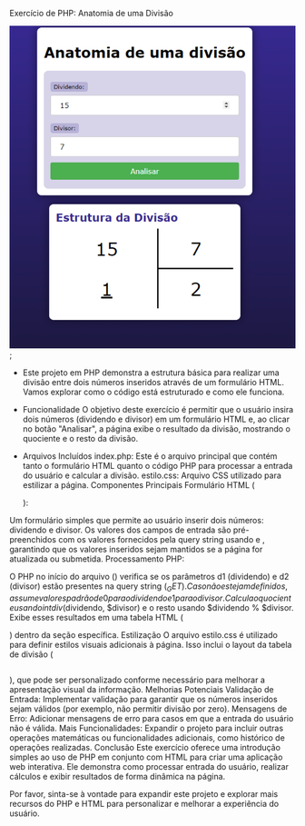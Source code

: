 Exercício de PHP: Anatomia de uma Divisão

![logo minha aplicação](anatomia_divisao/print_tela);


 - Este projeto em PHP demonstra a estrutura básica para realizar uma divisão entre dois números inseridos através de um formulário HTML. Vamos explorar como o código está estruturado e como ele funciona.

- Funcionalidade
O objetivo deste exercício é permitir que o usuário insira dois números (dividendo e divisor) em um formulário HTML e, ao clicar no botão "Analisar", a página exibe o resultado da divisão, mostrando o quociente e o resto da divisão.

- Arquivos Incluídos
index.php: Este é o arquivo principal que contém tanto o formulário HTML quanto o código PHP para processar a entrada do usuário e calcular a divisão.
estilo.css: Arquivo CSS utilizado para estilizar a página.
Componentes Principais
Formulário HTML (<form>):

Um formulário simples que permite ao usuário inserir dois números: dividendo e divisor.
Os valores dos campos de entrada são pré-preenchidos com os valores fornecidos pela query string usando <?= $dividendo ?> e <?= $divisor ?>, garantindo que os valores inseridos sejam mantidos se a página for atualizada ou submetida.
Processamento PHP:

O PHP no início do arquivo (<?php ... ?>) verifica se os parâmetros d1 (dividendo) e d2 (divisor) estão presentes na query string ($_GET). Caso não estejam definidos, assume valores padrão de 0 para o dividendo e 1 para o divisor.
Calcula o quociente usando intdiv($dividendo, $divisor) e o resto usando $dividendo % $divisor.
Exibe esses resultados em uma tabela HTML (<table>) dentro da seção específica.
Estilização
O arquivo estilo.css é utilizado para definir estilos visuais adicionais à página. Isso inclui o layout da tabela de divisão (<table class="divisao">), que pode ser personalizado conforme necessário para melhorar a apresentação visual da informação.
Melhorias Potenciais
Validação de Entrada: Implementar validação para garantir que os números inseridos sejam válidos (por exemplo, não permitir divisão por zero).
Mensagens de Erro: Adicionar mensagens de erro para casos em que a entrada do usuário não é válida.
Mais Funcionalidades: Expandir o projeto para incluir outras operações matemáticas ou funcionalidades adicionais, como histórico de operações realizadas.
Conclusão
Este exercício oferece uma introdução simples ao uso de PHP em conjunto com HTML para criar uma aplicação web interativa. Ele demonstra como processar entrada do usuário, realizar cálculos e exibir resultados de forma dinâmica na página.

Por favor, sinta-se à vontade para expandir este projeto e explorar mais recursos do PHP e HTML para personalizar e melhorar a experiência do usuário.
